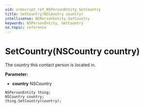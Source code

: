 ```yaml
---
uid: crmscript_ref_NSPersonEntity_SetCountry
title: SetCountry(NSCountry country)
intellisense: NSPersonEntity.SetCountry
keywords: NSPersonEntity, GetCountry
so.topic: reference
---
```


# SetCountry(NSCountry country)

The country this contact person is located in.

**Parameter:** 
 - **country** NSCountry

```crmscript
NSPersonEntity thing;
NSCountry country;
thing.SetCountry(country);
```

